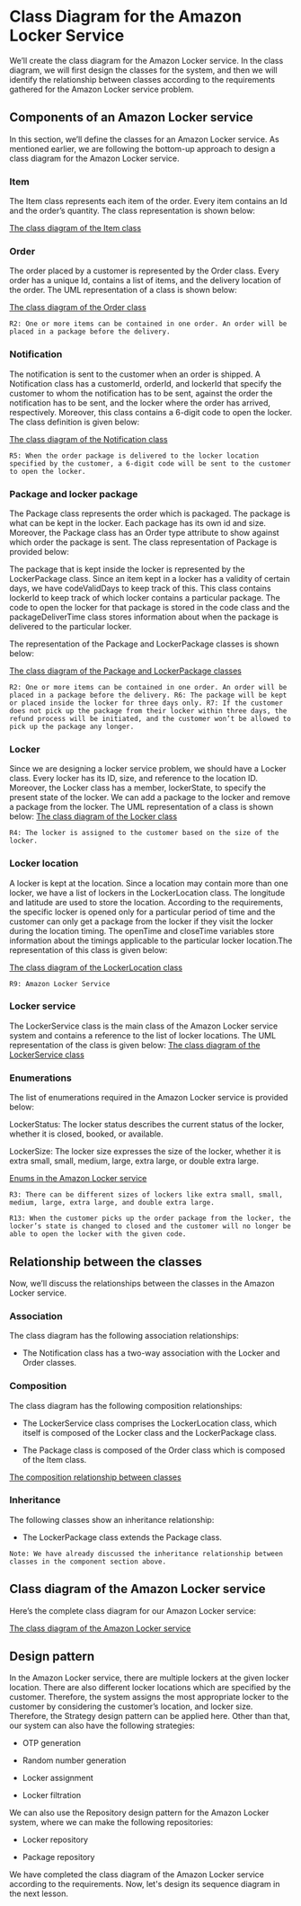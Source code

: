 # Class Diagram for the Amazon Locker Service
We’ll create the class diagram for the Amazon Locker service. In the class diagram, we will first design the classes for the system, and then we will identify the relationship between classes according to the requirements gathered for the Amazon Locker service problem.

## Components of an Amazon Locker service
In this section, we’ll define the classes for an Amazon Locker service. As mentioned earlier, we are following the bottom-up approach to design a class diagram for the Amazon Locker service.

### Item
The Item class represents each item of the order. Every item contains an Id and the order’s quantity. The class representation is shown below:

[The class diagram of the Item class](./Item.png)

### Order
The order placed by a customer is represented by the Order class. Every order has a unique Id, contains a list of items, and the delivery location of the order. The UML representation of a class is shown below:

[The class diagram of the Order class](./Order.png)

```
R2: One or more items can be contained in one order. An order will be placed in a package before the delivery.
```

### Notification
The notification is sent to the customer when an order is shipped. A Notification class has a customerId, orderId, and lockerId that specify the customer to whom the notification has to be sent, against the order the notification has to be sent, and the locker where the order has arrived, respectively. Moreover, this class contains a 6-digit code to open the locker. The class definition is given below:

[The class diagram of the Notification class](./Notification.png)
```
R5: When the order package is delivered to the locker location specified by the customer, a 6-digit code will be sent to the customer to open the locker.
```


### Package and locker package
The Package class represents the order which is packaged. The package is what can be kept in the locker. Each package has its own id and size. Moreover, the Package class has an Order type attribute to show against which order the package is sent. The class representation of Package is provided below:

The package that is kept inside the locker is represented by the LockerPackage class. Since an item kept in a locker has a validity of certain days, we have codeValidDays to keep track of this. This class contains lockerId to keep track of which locker contains a particular package. The code to open the locker for that package is stored in the code class and the packageDeliverTime class stores information about when the package is delivered to the particular locker.

The representation of the Package and LockerPackage classes is shown below:

[The class diagram of the Package and LockerPackage classes](./Pakage.png)
```
R2: One or more items can be contained in one order. An order will be placed in a package before the delivery. R6: The package will be kept or placed inside the locker for three days only. R7: If the customer does not pick up the package from their locker within three days, the refund process will be initiated, and the customer won’t be allowed to pick up the package any longer.
```

### Locker
Since we are designing a locker service problem, we should have a Locker class. Every locker has its ID, size, and reference to the location ID. Moreover, the Locker class has a member, lockerState, to specify the present state of the locker. We can add a package to the locker and remove a package from the locker. The UML representation of a class is shown below:
[The class diagram of the Locker class](./Locker.png)

```
R4: The locker is assigned to the customer based on the size of the locker.
```

### Locker location
A locker is kept at the location. Since a location may contain more than one locker, we have a list of lockers in the LockerLocation class. The longitude and latitude are used to store the location. According to the requirements, the specific locker is opened only for a particular period of time and the customer can only get a package from the locker if they visit the locker during the location timing. The openTime and closeTime variables store information about the timings applicable to the particular locker location.The representation of this class is given below:

[The class diagram of the LockerLocation class](./LockerLocation.png)
```
R9: Amazon Locker Service
```

### Locker service
The LockerService class is the main class of the Amazon Locker service system and contains a reference to the list of locker locations. The UML representation of the class is given below:
[The class diagram of the LockerService class](LockerService.png)

### Enumerations
The list of enumerations required in the Amazon Locker service is provided below:

LockerStatus: The locker status describes the current status of the locker, whether it is closed, booked, or available.

LockerSize: The locker size expresses the size of the locker, whether it is extra small, small, medium, large, extra large, or double extra large.

[Enums in the Amazon Locker service](enum.png)
```
R3: There can be different sizes of lockers like extra small, small, medium, large, extra large, and double extra large.

R13: When the customer picks up the order package from the locker, the locker’s state is changed to closed and the customer will no longer be able to open the locker with the given code.
```

## Relationship between the classes
Now, we’ll discuss the relationships between the classes in the Amazon Locker service.

### Association
The class diagram has the following association relationships:

- The Notification class has a two-way association with the Locker and Order classes.

### Composition
The class diagram has the following composition relationships:

- The LockerService class comprises the LockerLocation class, which itself is composed of the Locker class and the LockerPackage class.

- The Package class is composed of the Order class which is composed of the Item class.

[The composition relationship between classes](./composition.png)

### Inheritance
The following classes show an inheritance relationship:

- The LockerPackage class extends the Package class.
```
Note: We have already discussed the inheritance relationship between classes in the component section above.
```
## Class diagram of the Amazon Locker service
Here’s the complete class diagram for our Amazon Locker service:

[The class diagram of the Amazon Locker service](./classdiagram.png)

## Design pattern
In the Amazon Locker service, there are multiple lockers at the given locker location. There are also different locker locations which are specified by the customer. Therefore, the system assigns the most appropriate locker to the customer by considering the customer’s location, and locker size. Therefore, the Strategy design pattern can be applied here. Other than that, our system can also have the following strategies:

- OTP generation

- Random number generation

- Locker assignment

- Locker filtration

We can also use the Repository design pattern for the Amazon Locker system, where we can make the following repositories:

- Locker repository

- Package repository

We have completed the class diagram of the Amazon Locker service according to the requirements. Now, let's design its sequence diagram in the next lesson.
